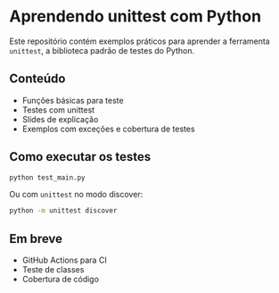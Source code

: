 # Aprendendo unittest com Python

Este repositório contém exemplos práticos para aprender a ferramenta `unittest`, a biblioteca padrão de testes do Python.

## Conteúdo

- Funções básicas para teste
- Testes com unittest
- Slides de explicação
- Exemplos com exceções e cobertura de testes

## Como executar os testes

```bash
python test_main.py
```

Ou com `unittest` no modo discover:

```bash
python -m unittest discover
```

## Em breve

- GitHub Actions para CI
- Teste de classes
- Cobertura de código